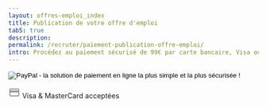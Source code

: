 ```yaml
---
layout: offres-emploi_index
title: Publication de votre offre d'emploi
tab5: true
description:
permalink: /recruter/paiement-publication-offre-emploi/
intro: Procédez au paiement sécurisé de 99€ par carte bancaire, Visa ou MasterCard depuis le site de PayPal.
---
```

<form action="https://www.paypal.com/cgi-bin/webscr" method="post" target="_top">
<input type="hidden" name="cmd" value="_s-xclick">
<input type="hidden" name="hosted_button_id" value="4LFADH7P9UXKN">
<input type="image" src="https://s3-eu-west-1.amazonaws.com/mdw-img/large/bouton-payer-via-paypal.png" border="0" name="submit" alt="PayPal - la solution de paiement en ligne la plus simple et la plus sécurisée !">
<img alt="" border="0" src="https://www.paypalobjects.com/fr_FR/i/scr/pixel.gif" width="1" height="1">
</form>
<div class="row text-center">
	<div class="small-12 columns">
		<span class="section-header-titre">
			<svg class="ic-block-h24" fill="#999999" height="24" viewBox="0 0 24 24" width="24" xmlns="http://www.w3.org/2000/svg">
		    <path d="M0 0h24v24H0z" fill="none"/>
		    <path d="M20 4H4c-1.11 0-1.99.89-1.99 2L2 18c0 1.11.89 2 2 2h16c1.11 0 2-.89 2-2V6c0-1.11-.89-2-2-2zm0 14H4v-6h16v6zm0-10H4V6h16v2z"/>
			</svg> 
			Visa &amp; MasterCard acceptées
		</span>
	</div>
</div>